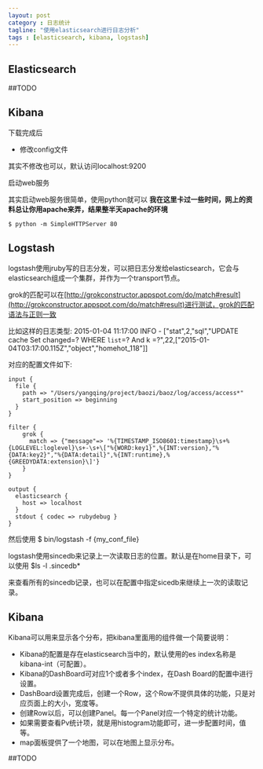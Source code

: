 ```yaml
---
layout: post
category : 日志统计
tagline: "使用elasticsearch进行日志分析"
tags : [elasticsearch, kibana, logstash]
---
```


## Elasticsearch
##TODO


## Kibana
下载完成后

* 修改config文件

其实不修改也可以，默认访问localhost:9200

启动web服务

其实启动web服务很简单，使用python就可以
**我在这里卡过一些时间，网上的资料总让你用apache来弄，结果整半天apache的环境**

	$ python -m SimpleHTTPServer 80


## Logstash

logstash使用jruby写的日志分发，可以把日志分发给elasticsearch，它会与elasticsearch组成一个集群，并作为一个transport节点。

grok的匹配可以在[http://grokconstructor.appspot.com/do/match#result](http://grokconstructor.appspot.com/do/match#result)进行测试，grok的匹配语法与正则一致
	
比如这样的日志类型:
	2015-01-04 11:17:00  INFO   - ["stat",2,"sql","UPDATE cache Set changed=? WHERE `list`=? And k =?",22,["2015-01-04T03:17:00.115Z","object","homehot_118"]]

对应的配置文件如下:

	input {
	  file {
	    path => "/Users/yangqing/project/baozi/baoz/log/access/access*"
	    start_position => beginning
	  }
	}

	filter {
	    grok {
	      match => {"message"=> '%{TIMESTAMP_ISO8601:timestamp}\s+%{LOGLEVEL:loglevel}\s+-\s+\["%{WORD:key1}",%{INT:version},"%{DATA:key2}","%{DATA:detail}",%{INT:runtime},%{GREEDYDATA:extension}\]'}
	    } 
	}

	output {
	  elasticsearch {
	    host => localhost
	  }
	  stdout { codec => rubydebug }
	}

然后使用
	$ bin/logstash -f {my_conf_file}

logstash使用sincedb来记录上一次读取日志的位置。默认是在home目录下，可以使用
	$ls -l .sincedb*

来查看所有的sincedb记录，也可以在配置中指定sicedb来继续上一次的读取记录。

## Kibana
Kibana可以用来显示各个分布，把kibana里面用的组件做一个简要说明：

* Kibana的配置是存在elasticsearch当中的，默认使用的es index名称是kibana-int（可配置）。
* Kibana的DashBoard可对应1个或者多个index，在Dash Board的配置中进行设置。
* DashBoard设置完成后，创建一个Row，这个Row不提供具体的功能，只是对应页面上的大小，宽度等。
* 创建Row以后，可以创建Panel。每一个Panel对应一个特定的统计功能。
* 如果需要查看Pv统计项，就是用histogram功能即可，进一步配置时间，值等。
* map面板提供了一个地图，可以在地图上显示分布。

##TODO